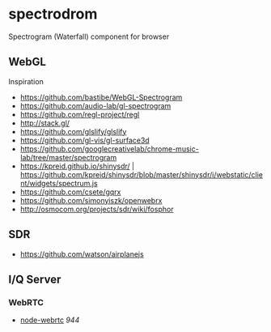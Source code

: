 # spectrodrom

Spectrogram (Waterfall) component for browser

## WebGL

Inspiration

  * https://github.com/bastibe/WebGL-Spectrogram
  * https://github.com/audio-lab/gl-spectrogram
  * https://github.com/regl-project/regl
  * http://stack.gl/
  * https://github.com/glslify/glslify
  * https://github.com/gl-vis/gl-surface3d
  * https://github.com/googlecreativelab/chrome-music-lab/tree/master/spectrogram
  * https://kpreid.github.io/shinysdr/ | https://github.com/kpreid/shinysdr/blob/master/shinysdr/i/webstatic/client/widgets/spectrum.js
  * https://github.com/csete/gqrx
  * https://github.com/simonyiszk/openwebrx
  * http://osmocom.org/projects/sdr/wiki/fosphor
  
## SDR
  * https://github.com/watson/airplanejs

## I/Q Server

### WebRTC

  * [node-webrtc](https://github.com/js-platform/node-webrtc) *944*
